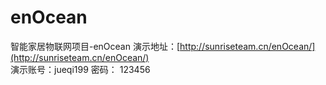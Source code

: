 # enOcean
智能家居物联网项目-enOcean
演示地址：[http://sunriseteam.cn/enOcean/](http://sunriseteam.cn/enOcean/)  
演示账号：jueqi199 密码： 123456

